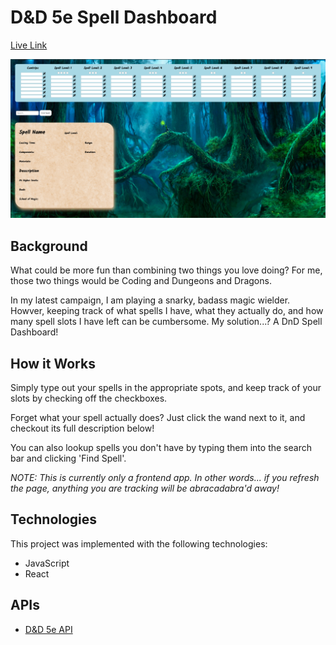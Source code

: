 # D&D 5e Spell Dashboard

[Live Link](https://ladymicaela.github.io/dnd-spell-dashboard/frontend/public/index.html)

![thumbnail](./frontend/stylesheets/thumbnail.png)

## Background

What could be more fun than combining two things you love doing? For me, those two things would be Coding and Dungeons and Dragons.

In my latest campaign, I am playing a snarky, badass magic wielder. Howver, keeping track of what spells I have, what they actually do, and how many spell slots I have left can be cumbersome. My solution...? A DnD Spell Dashboard!

## How it Works

Simply type out your spells in the appropriate spots, and keep track of your slots by checking off the checkboxes.

Forget what your spell actually does? Just click the wand next to it, and checkout its full description below!

You can also lookup spells you don't have by typing them into the search bar and clicking 'Find Spell'.

*NOTE: This is currently only a frontend app. In other words... if you refresh the page, anything you are tracking will be abracadabra'd away!*

## Technologies

This project was implemented with the following technologies:
* JavaScript
* React

## APIs

* [D&D 5e API](http://www.dnd5eapi.co/)